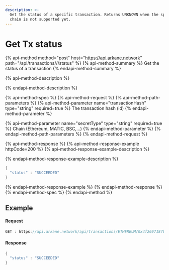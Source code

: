 ```yaml
---
description: >-
  Get the status of a specific transaction. Returns UNKNOWN when the specific
  chain is not supported yet.
---
```


# Get Tx status

{% api-method method="post" host="https://api.arkane.network" path="/api/transactions/<secretType>/<transactionHash>/status" %}
{% api-method-summary %}
Get the status of a transaction
{% endapi-method-summary %}

{% api-method-description %}

{% endapi-method-description %}

{% api-method-spec %}
{% api-method-request %}
{% api-method-path-parameters %}
{% api-method-parameter name="transactionHash" type="string" required=true %}
The transaction hash \(id\)
{% endapi-method-parameter %}

{% api-method-parameter name="secretType" type="string" required=true %}
Chain \(Ethereum, MATIC, BSC,...\)
{% endapi-method-parameter %}
{% endapi-method-path-parameters %}
{% endapi-method-request %}

{% api-method-response %}
{% api-method-response-example httpCode=200 %}
{% api-method-response-example-description %}

{% endapi-method-response-example-description %}

```java
{
  "status" : "SUCCEEDED"
}
```
{% endapi-method-response-example %}
{% endapi-method-response %}
{% endapi-method-spec %}
{% endapi-method %}

## Example 

#### Request 

```javascript
GET : https://api.arkane.network/api/transactions/ETHEREUM/0x4f2697187b720004d273e8ae67be50377a869622267595b1655d3c17af9452dc/status
```

#### Response

```java
{
  "status" : "SUCCEEDED"
}
```

